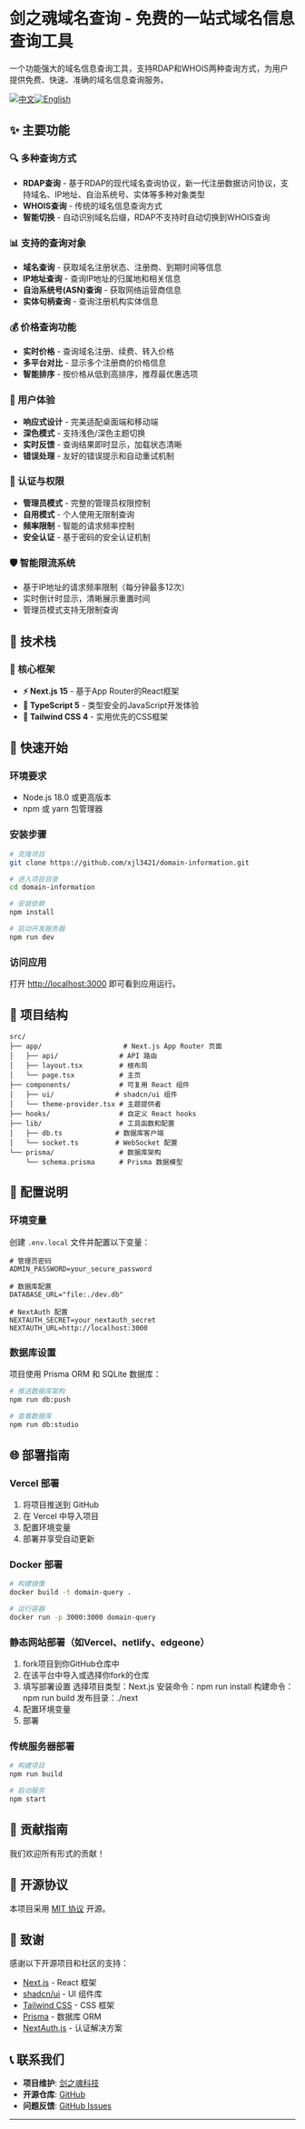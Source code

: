 #  剑之魂域名查询 - 免费的一站式域名信息查询工具

一个功能强大的域名信息查询工具，支持RDAP和WHOIS两种查询方式，为用户提供免费、快速、准确的域名信息查询服务。

[![中文](https://img.shields.io/badge/语言-中文-red.svg)](README.md)[![English](https://img.shields.io/badge/Language-English-blue.svg)](README.en.md)


## ✨ 主要功能

### 🔍 多种查询方式
- **RDAP查询** - 基于RDAP的现代域名查询协议，新一代注册数据访问协议，支持域名、IP地址、自治系统号、实体等多种对象类型
- **WHOIS查询** - 传统的域名信息查询方式
- **智能切换** - 自动识别域名后缀，RDAP不支持时自动切换到WHOIS查询

### 📊 支持的查询对象
- **域名查询** - 获取域名注册状态、注册商、到期时间等信息
- **IP地址查询** - 查询IP地址的归属地和相关信息
- **自治系统号(ASN)查询** - 获取网络运营商信息
- **实体句柄查询** - 查询注册机构实体信息

### 💰 价格查询功能
- **实时价格** - 查询域名注册、续费、转入价格
- **多平台对比** - 显示多个注册商的价格信息
- **智能排序** - 按价格从低到高排序，推荐最优惠选项

### 🎨 用户体验
- **响应式设计** - 完美适配桌面端和移动端
- **深色模式** - 支持浅色/深色主题切换
- **实时反馈** - 查询结果即时显示，加载状态清晰
- **错误处理** - 友好的错误提示和自动重试机制

### 🔐 认证与权限
- **管理员模式** - 完整的管理员权限控制
- **自用模式** - 个人使用无限制查询
- **频率限制** - 智能的请求频率控制
- **安全认证** - 基于密码的安全认证机制

### 🛡️ 智能限流系统
- 基于IP地址的请求频率限制（每分钟最多12次）
- 实时倒计时显示，清晰展示重置时间
- 管理员模式支持无限制查询


## 🚀 技术栈

### 🎯 核心框架
- **⚡ Next.js 15** - 基于App Router的React框架
- **📘 TypeScript 5** - 类型安全的JavaScript开发体验
- **🎨 Tailwind CSS 4** - 实用优先的CSS框架


## 🚀 快速开始

### 环境要求
- Node.js 18.0 或更高版本
- npm 或 yarn 包管理器

### 安装步骤

```bash
# 克隆项目
git clone https://github.com/xjl3421/domain-information.git

# 进入项目目录
cd domain-information

# 安装依赖
npm install

# 启动开发服务器
npm run dev
```

### 访问应用

打开 [http://localhost:3000](http://localhost:3000) 即可看到应用运行。


## 📁 项目结构

```
src/
├── app/                    # Next.js App Router 页面
│   ├── api/               # API 路由
│   ├── layout.tsx         # 根布局
│   └── page.tsx           # 主页
├── components/            # 可复用 React 组件
│   ├── ui/               # shadcn/ui 组件
│   └── theme-provider.tsx # 主题提供者
├── hooks/                 # 自定义 React hooks
├── lib/                   # 工具函数和配置
│   ├── db.ts             # 数据库客户端
│   └── socket.ts         # WebSocket 配置
└── prisma/                # 数据库架构
    └── schema.prisma      # Prisma 数据模型
```


## 🔧 配置说明

### 环境变量

创建 `.env.local` 文件并配置以下变量：

```env
# 管理员密码
ADMIN_PASSWORD=your_secure_password

# 数据库配置
DATABASE_URL="file:./dev.db"

# NextAuth 配置
NEXTAUTH_SECRET=your_nextauth_secret
NEXTAUTH_URL=http://localhost:3000
```

### 数据库设置

项目使用 Prisma ORM 和 SQLite 数据库：

```bash
# 推送数据库架构
npm run db:push

# 查看数据库
npm run db:studio
```

## 🌐 部署指南

### Vercel 部署

1. 将项目推送到 GitHub
2. 在 Vercel 中导入项目
3. 配置环境变量
4. 部署并享受自动更新

### Docker 部署

```bash
# 构建镜像
docker build -t domain-query .

# 运行容器
docker run -p 3000:3000 domain-query
```
### 静态网站部署（如Vercel、netlify、edgeone）

1. fork项目到你GitHub仓库中
2. 在该平台中导入或选择你fork的仓库
3. 填写部署设置
   选择项目类型：Next.js
   安装命令：npm run install
   构建命令：npm run build
   发布目录：./next
4. 配置环境变量
4. 部署

### 传统服务器部署

```bash
# 构建项目
npm run build

# 启动服务
npm start
```

## 🤝 贡献指南

我们欢迎所有形式的贡献！

## 📄 开源协议

本项目采用 [MIT 协议](LICENSE) 开源。

## 🙏 致谢

感谢以下开源项目和社区的支持：

- [Next.js](https://nextjs.org/) - React 框架
- [shadcn/ui](https://ui.shadcn.com/) - UI 组件库
- [Tailwind CSS](https://tailwindcss.com/) - CSS 框架
- [Prisma](https://prisma.io/) - 数据库 ORM
- [NextAuth.js](https://next-auth.js.org/) - 认证解决方案

## 📞 联系我们

- **项目维护**: [剑之魂科技](https://jhkj.netlify.app)
- **开源仓库**: [GitHub](https://github.com/xjl3421/domain-information)
- **问题反馈**: [GitHub Issues](https://github.com/xjl3421/domain-information/issues)

---